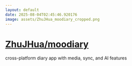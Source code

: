 ```yaml
---
layout: default
date: 2025-08-04T02:45:46.920176
image: assets/ZhuJHua_moodiary_cropped.png
---
```


# [ZhuJHua/moodiary](https://github.com/ZhuJHua/moodiary)

cross-platform diary app with media, sync, and AI features
